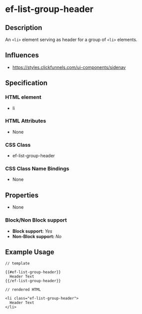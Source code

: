 # ef-list-group-header

## Description

An `<li>` element serving as header for a group of `<li>` elements.


## Influences

* https://styles.clickfunnels.com/ui-components/sidenav


## Specification

### HTML element

* li


### HTML Attributes

* None


### CSS Class

* ef-list-group-header


### CSS Class Name Bindings

* None


## Properties

* None


### Block/Non Block support

* **Block support:** *Yes*
* **Non-Block support:** *No*


## Example Usage

```
// template

{{#ef-list-group-header}}
  Header Text
{{/ef-list-group-header}}

// rendered HTML

<li class="ef-list-group-header">
  Header Text
</li>
```
